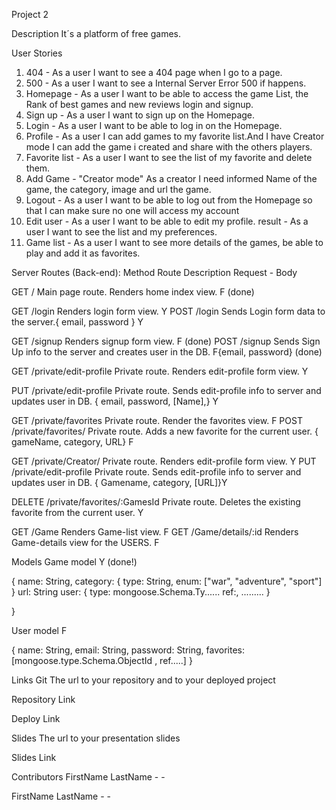 Project 2

Description
It´s a platform of free games.


User Stories
1) 404 - As a user I want to see a 404 page when I go to a page.
2) 500 - As a user I want to see a Internal Server Error 500 if happens.
3) Homepage - As a user I want to be able to access the game List, the Rank of best games and new reviews login and signup.
4) Sign up - As a user I want to sign up on the Homepage.
5) Login - As a user I want to be able to log in on the Homepage. 
6) Profile -  As a user I can add games to my favorite list.And I have Creator mode I  can add the game i created and share with the others players. 
7) Favorite list - As a user I want to see the list of my favorite and delete them.
8) Add Game - "Creator mode" As a creator I need informed Name of the game, the category, image and url the game.
9) Logout - As a user I want to be able to log out from the Homepage so that I can make sure no one will access my account
10) Edit user - As a user I want to be able to edit my profile.
result - As a user I want to see the list and my preferences.
11) Game list - As a user I want to see more details of the games, be able to play and add it as favorites.

Server Routes (Back-end):
Method	Route	Description	Request - Body

GET	/	Main page route. Renders home index view.	 F (done)

GET	/login	Renders login form view. Y
POST	/login	Sends Login form data to the server.{ email, password } Y

GET	/signup	Renders signup form view. F (done)
POST	/signup	Sends Sign Up info to the server and creates user in the DB. F{email, password}  (done)

GET	/private/edit-profile	Private route. Renders edit-profile form view.	Y

PUT	/private/edit-profile	Private route. Sends edit-profile info to server and updates user in DB.	{ email, password, [Name],} Y

GET	/private/favorites	Private route. Render the favorites view.	F
POST	/private/favorites/	Private route. Adds a new favorite for the current user.	{ gameName, category, URL} F

GET	/private/Creator/ Private route. Renders edit-profile form view.	Y
PUT	/private/edit-profile	Private route. Sends edit-profile info to server and updates user in DB.	{ Gamename, category, [URL]}Y

DELETE	/private/favorites/:GamesId	Private route. Deletes the existing favorite from the current user.	 Y

GET	/Game	Renders Game-list view.	F
GET	/Game/details/:id	Renders Game-details view for the USERS.	F

Models
Game model Y (done!)

{
    name: String,
    category: {
        type: String,
        enum: ["war", "adventure", "sport"]
    }
    url: String
    user: {
    type: mongoose.Schema.Ty......
ref:, .........
    }

}

User model F 

{
  name: String,
  email: String,
  password: String,
  favorites: [mongoose.type.Schema.ObjectId , ref.....]
}




Links
Git
The url to your repository and to your deployed project

Repository Link

Deploy Link


Slides
The url to your presentation slides

Slides Link

Contributors
FirstName LastName - <github-username> - <linkedin-profile-link>

FirstName LastName - <github-username> - <linkedin-profile-link>